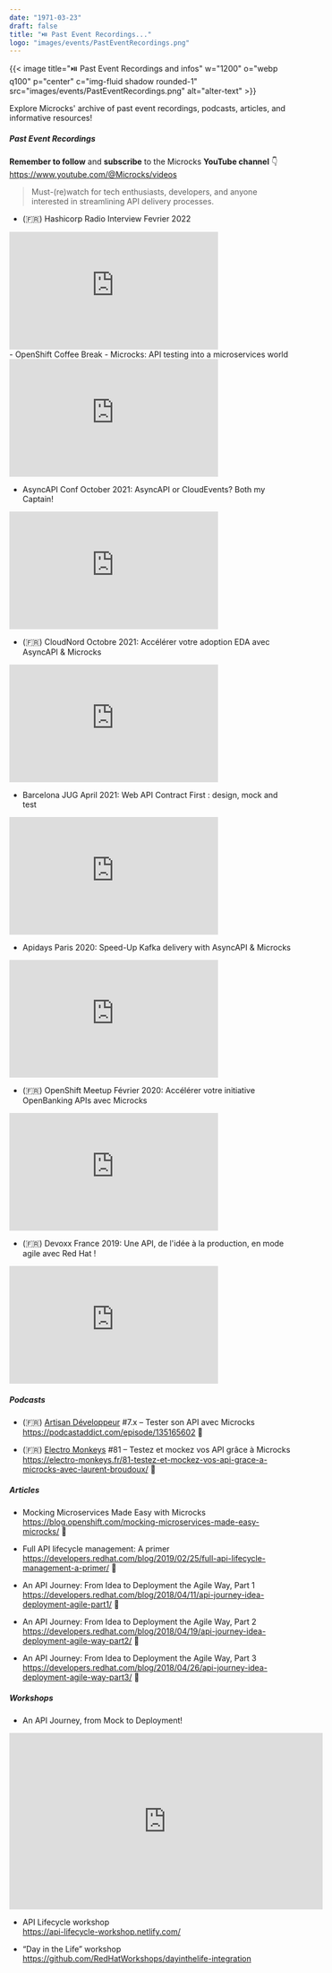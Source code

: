 ```yaml
---
date: "1971-03-23"
draft: false
title: "⏯️ Past Event Recordings..."
logo: "images/events/PastEventRecordings.png"
---
```


{{< image title="⏯️ Past Event Recordings and infos" w="1200" o="webp q100" p="center" c="img-fluid shadow rounded-1" src="images/events/PastEventRecordings.png" alt="alter-text" >}}

Explore Microcks' archive of past event recordings, podcasts, articles, and informative resources!

##### Past Event Recordings
**Remember to follow** and **subscribe** to the Microcks **YouTube channel** 👇<br>
https://www.youtube.com/@Microcks/videos

>Must-(re)watch for tech enthusiasts, developers, and anyone interested in streamlining API delivery processes.

- (🇫🇷) Hashicorp Radio Interview Fevrier 2022
<iframe width="373" height="210" src="https://www.youtube.com/embed/QrMIY4E36dg" title="" frameborder="0" allow="accelerometer; autoplay; clipboard-write; encrypted-media; gyroscope; picture-in-picture; web-share" allowfullscreen></iframe>
<br>
- OpenShift Coffee Break - Microcks: API testing into a microservices world
<iframe width="373" height="210" src="https://www.youtube.com/embed/j1vRuXNSsHo" title="" frameborder="0" allow="accelerometer; autoplay; clipboard-write; encrypted-media; gyroscope; picture-in-picture; web-share" allowfullscreen></iframe>

- AsyncAPI Conf October 2021: AsyncAPI or CloudEvents? Both my Captain!
<iframe width="373" height="210" src="https://www.youtube.com/embed/3EeMHhbwyOQ" title="AsyncAPI Conference 2021 - Day 3" frameborder="0" allow="accelerometer; autoplay; clipboard-write; encrypted-media; gyroscope; picture-in-picture; web-share" allowfullscreen></iframe>

- (🇫🇷) CloudNord Octobre 2021: Accélérer votre adoption EDA avec AsyncAPI & Microcks
<iframe width="373" height="210" src="https://www.youtube.com/embed/KlnJrO29B0M" title="Accélérer votre adoption EDA avec AsyncAPI &amp; Microcks | Laurent Broudoux" frameborder="0" allow="accelerometer; autoplay; clipboard-write; encrypted-media; gyroscope; picture-in-picture; web-share" allowfullscreen></iframe>

- Barcelona JUG April 2021: Web API Contract First : design, mock and test
<iframe width="373" height="210" src="https://www.youtube.com/embed/p5gdmrPFTw8" title="Web API Contract First : design, mock and test" frameborder="0" allow="accelerometer; autoplay; clipboard-write; encrypted-media; gyroscope; picture-in-picture; web-share" allowfullscreen></iframe>

- Apidays Paris 2020: Speed-Up Kafka delivery with AsyncAPI & Microcks
<iframe width="373" height="210" src="https://www.youtube.com/embed/wvsHne46qIs" title="Apidays LIVE Paris  2020 - Speed-Up Kafka delivery with AsyncAPI &amp; Microcks By Laurent Broudoux" frameborder="0" allow="accelerometer; autoplay; clipboard-write; encrypted-media; gyroscope; picture-in-picture; web-share" allowfullscreen></iframe>

- (🇫🇷) OpenShift Meetup Février 2020: Accélérer votre initiative OpenBanking APIs avec Microcks
<iframe width="373" height="210" src="https://www.youtube.com/embed/7xXKWnDjbIQ" title="Accélérer votre initiative OpenBanking APIs avec Microcks" frameborder="0" allow="accelerometer; autoplay; clipboard-write; encrypted-media; gyroscope; picture-in-picture; web-share" allowfullscreen></iframe>

- (🇫🇷) Devoxx France 2019: Une API, de l'idée à la production, en mode agile avec Red Hat !
<iframe width="373" height="210" src="https://www.youtube.com/embed/7gbaM73CMFY" title="Une API, de l&#39;idée à la production, en mode agile avec Red Hat ! (N. Masse &amp; L. Broudoux)" frameborder="0" allow="accelerometer; autoplay; clipboard-write; encrypted-media; gyroscope; picture-in-picture; web-share" allowfullscreen></iframe>

##### Podcasts 
- (🇫🇷) [Artisan Développeur](https://artisandeveloppeur.fr) #7.x – Tester son API avec Microcks<br>
https://podcastaddict.com/episode/135165602 🎤

- (🇫🇷) [Electro Monkeys](https://podcasts.audiomeans.fr/electro-monkeys-0c9902cdaea8/) #81 – Testez et mockez vos API grâce à Microcks<br>
https://electro-monkeys.fr/81-testez-et-mockez-vos-api-grace-a-microcks-avec-laurent-broudoux/ 🎤

##### Articles
- Mocking Microservices Made Easy with Microcks<br>
https://blog.openshift.com/mocking-microservices-made-easy-microcks/ 📖

- Full API lifecycle management: A primer<br>
https://developers.redhat.com/blog/2019/02/25/full-api-lifecycle-management-a-primer/ 📖

- An API Journey: From Idea to Deployment the Agile Way, Part 1<br>
https://developers.redhat.com/blog/2018/04/11/api-journey-idea-deployment-agile-part1/ 📖

- An API Journey: From Idea to Deployment the Agile Way, Part 2<br>
https://developers.redhat.com/blog/2018/04/19/api-journey-idea-deployment-agile-way-part2/ 📖

- An API Journey: From Idea to Deployment the Agile Way, Part 3<br>
https://developers.redhat.com/blog/2018/04/26/api-journey-idea-deployment-agile-way-part3/ 📖

##### Workshops
- An API Journey, from Mock to Deployment!<br>
<iframe width="560" height="315" src="https://www.youtube.com/embed/EWweP57as5U?si=xPi2EU69zg1LeNQa" title="YouTube video player" frameborder="0" allow="accelerometer; autoplay; clipboard-write; encrypted-media; gyroscope; picture-in-picture; web-share" allowfullscreen></iframe>

- API Lifecycle workshop<br>
https://api-lifecycle-workshop.netlify.com/ 

- “Day in the Life” workshop<br>
https://github.com/RedHatWorkshops/dayinthelife-integration